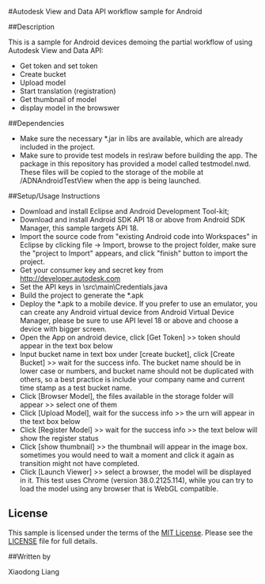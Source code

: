 #Autodesk View and Data API workflow sample for Android


##Description

This is a sample for Android devices demoing the partial workflow of using Autodesk View and Data API:

* Get token and set token
* Create bucket
* Upload model
* Start translation (registration)
* Get thumbnail of model
* display model in the browswer

##Dependencies

* Make sure the necessary *.jar in libs are available, which are already included in the project.
* Make sure to provide test models in res\raw before building the app. The package in this repository has provided a model called testmodel.nwd. These files will be copied to the storage of the mobile at <SD card root>/ADNAndroidTestView when the app is being launched. 

##Setup/Usage Instructions

* Download and install Eclipse and Android Development Tool-kit;
* Download and install Android SDK API 18 or above from Android SDK Manager, this sample targets API 18.
* Import the source code from "existing Android code into Workspaces" in Eclipse by clicking file -> Import, browse to the project folder, make sure the "project to Import" appears, and click "finish" button to import the project. 
* Get your consumer key and secret key from http://developer.autodesk.com
* Set the API keys in \src\main\Credentials.java
* Build the project to generate the *.apk
* Deploy the *.apk to a mobile device. If you prefer to use an emulator, you can create any Android virtual device from Android Virtual Device Manager, please be sure to use API level 18 or above and choose a device with bigger screen.
* Open the App on android device, click [Get Token] >> token should appear in the text box below
* Input bucket name in text box under [create bucket], click [Create Bucket] >> wait for the success info. The bucket name should be in lower case or numbers, and bucket name should not be duplicated with others, so a best practice is include your company name and current time stamp as a test bucket name.
* Click [Browser Model], the files available in the storage folder will appear >> select one of them
* Click [Upload Model], wait for the success info >> the urn will appear in the text box below
* Click [Register Model] >> wait for the success info >> the text below will show the register status
* Click [show thumbnail] >> the thumbnail will appear in the image box. sometimes you would need to wait a moment and click it again as transition might not have completed.
* Click [Launch Viewer] >> select a browser, the model will be displayed in it. This test uses Chrome (version 38.0.2125.114), while you can try to load the model using any browser that is WebGL compatible.

 
## License

This sample is licensed under the terms of the [MIT License](http://opensource.org/licenses/MIT). Please see the [LICENSE](LICENSE) file for full details.

##Written by 

Xiaodong Liang

